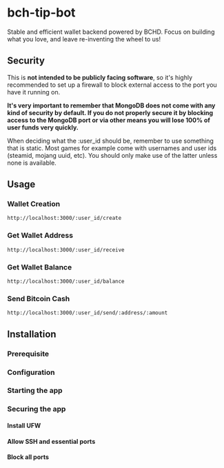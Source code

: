 # bch-tip-bot

Stable and efficient wallet backend powered by BCHD. Focus on building what you love, and leave re-inventing the wheel to us!

## Security

This is **not intended to be publicly facing software**, so it's highly recommended to set up a firewall to block external access to the port you have it running on.

**It's very important to remember that MongoDB does not come with any kind of security by default. If you do not properly secure it by blocking access to the MongoDB port or via other means you will lose 100% of user funds very quickly.**

When deciding what the :user_id should be, remember to use something that is static. Most games for example come with usernames and user ids (steamid, mojang uuid, etc). You should only make use of the latter unless none is available.

## Usage

### Wallet Creation

```
http://localhost:3000/:user_id/create
```

### Get Wallet Address

```
http://localhost:3000/:user_id/receive
```

### Get Wallet Balance

```
http://localhost:3000/:user_id/balance
```

### Send Bitcoin Cash

```
http://localhost:3000/:user_id/send/:address/:amount
```

## Installation

### Prerequisite

### Configuration

### Starting the app

### Securing the app

#### Install UFW

#### Allow SSH and essential ports

#### Block all ports